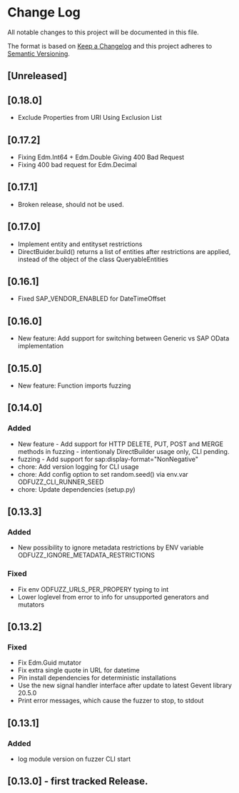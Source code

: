 # Change Log
All notable changes to this project will be documented in this file.

The format is based on [Keep a Changelog](http://keepachangelog.com/)
and this project adheres to [Semantic Versioning](http://semver.org/).

## [Unreleased]


## [0.18.0]

- Exclude Properties from URI Using Exclusion List


## [0.17.2]

- Fixing Edm.Int64 + Edm.Double Giving 400 Bad Request
- Fixing 400 bad request for Edm.Decimal

## [0.17.1]

- Broken release, should not be used.

## [0.17.0]

-  Implement entity and entityset restrictions
-  DirectBuider.build() returns a list of entities after restrictions are applied, instead of the object of the class QueryableEntities  

## [0.16.1]

-  Fixed SAP_VENDOR_ENABLED for DateTimeOffset

## [0.16.0]

- New feature: Add support for switching between Generic vs SAP OData implementation 

## [0.15.0]

 - New feature: Function imports fuzzing

## [0.14.0]

### Added
- New feature - Add support for HTTP DELETE, PUT, POST and MERGE methods in fuzzing - intentionaly DirectBuilder usage only, CLI pending.
- fuzzing - Add support for sap:display-format="NonNegative"
- chore: Add version logging for CLI usage
- chore: Add config option to set random.seed() via env.var ODFUZZ_CLI_RUNNER_SEED
- chore: Update dependencies (setup.py)

## [0.13.3]

### Added
- New possibility to ignore metadata restrictions by ENV variable ODFUZZ_IGNORE_METADATA_RESTRICTIONS

### Fixed
 - Fix env ODFUZZ_URLS_PER_PROPERY typing to int
 - Lower loglevel from error to info for unsupported generators and mutators

## [0.13.2]

### Fixed

- Fix Edm.Guid mutator 
- Fix extra single quote in URL for datetime
- Pin install dependencies for deterministic installations
- Use the new signal handler interface after update to latest Gevent library 20.5.0
- Print error messages, which cause the fuzzer to stop, to stdout

## [0.13.1]

### Added
- log module version on fuzzer CLI start

## [0.13.0] - first tracked Release.
